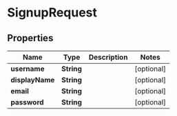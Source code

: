 

# SignupRequest


## Properties

| Name | Type | Description | Notes |
|------------ | ------------- | ------------- | -------------|
|**username** | **String** |  |  [optional] |
|**displayName** | **String** |  |  [optional] |
|**email** | **String** |  |  [optional] |
|**password** | **String** |  |  [optional] |



